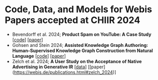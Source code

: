 # Code, Data, and Models for Webis Papers accepted at CHIIR 2024
- Bevendorff et al. 2024; **Product Spam on YouTube: A Case Study** [[code](https://github.com/webis-de/chiir24-product-spam-on-youtube)] [[paper](https://webis.de/publications.html#bevendorff_2024c)]
- Gohsen and Stein 2024; **Assisted Knowledge Graph Authoring: Human-Supervised Knowledge Graph Construction from Natural Language** [[code](https://github.com/webis-de/waka)] [[paper](https://downloads.webis.de/publications/papers/gohsen_2024a.pdf)]
- Zelch et al. 2024; **A User Study on the Acceptance of Native Advertising in Generative IR** [[data](https://github.com/webis-de/chiir24-ads-in-generative-ir-user-study)] [[paper] (https://webis.de/publications.html#zelch_2024)]
